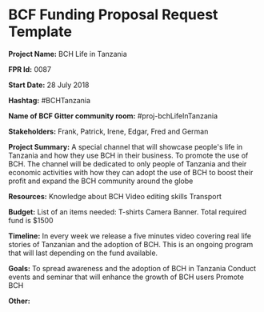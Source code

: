 
# BCF Funding Proposal Request Template

**Project Name:**
BCH Life in Tanzania

**FPR Id:**
0087

**Start Date:**
28 July 2018

**Hashtag:**
#BCHTanzania

**Name of BCF Gitter community room:**
#proj-bchLifeInTanzania

**Stakeholders:**
Frank, Patrick, Irene, Edgar, Fred and German

**Project Summary:**
A special channel that will showcase people&#39;s life in Tanzania and how they use BCH in their business. To promote the use of BCH.
The channel will be dedicated to only people of Tanzania and their economic activities with how they can adopt the use of BCH to boost their profit and expand the BCH community around the globe

**Resources:**
Knowledge about BCH
Video editing skills
Transport


**Budget:**
List of an items needed:
T-shirts
Camera
Banner.
Total required fund is $1500

**Timeline:**
In every week we release a five minutes video covering real life stories of Tanzanian and the adoption of BCH. This is an ongoing program that will last depending on the fund available.

**Goals:**
To spread awareness and the adoption of BCH in Tanzania
Conduct events and seminar that will enhance the growth of BCH users
Promote BCH

**Other:**

